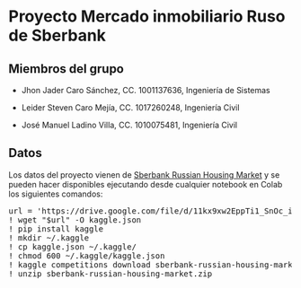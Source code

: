 # Proyecto Mercado inmobiliario Ruso de Sberbank

## Miembros del grupo

* Jhon Jader Caro Sánchez, CC. 1001137636, Ingeniería de Sistemas

* Leider Steven Caro Mejía, CC. 1017260248, Ingeniería Civil            

* José Manuel Ladino Villa, CC. 1010075481, Ingeniería Civil

## Datos
Los datos del proyecto vienen de [Sberbank Russian Housing Market](https://www.kaggle.com/competitions/sberbank-russian-housing-market) y se pueden hacer disponibles ejecutando desde cualquier notebook en Colab los siguientes comandos:

<pre>
url = 'https://drive.google.com/file/d/11kx9xw2EppTi1_SnOc_iN1D6K_rQ_F9g/view?usp=sharing'
! wget "$url" -O kaggle.json
! pip install kaggle
! mkdir ~/.kaggle
! cp kaggle.json ~/.kaggle/
! chmod 600 ~/.kaggle/kaggle.json
! kaggle competitions download sberbank-russian-housing-market
! unzip sberbank-russian-housing-market.zip
</pre>
